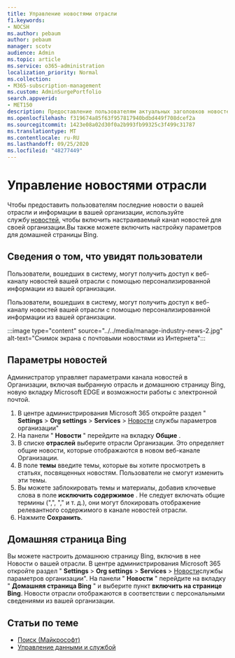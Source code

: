```yaml
---
title: Управление новостями отрасли
f1.keywords:
- NOCSH
ms.author: pebaum
author: pebaum
manager: scotv
audience: Admin
ms.topic: article
ms.service: o365-administration
localization_priority: Normal
ms.collection:
- M365-subscription-management
ms.custom: AdminSurgePortfolio
search.appverid:
- MET150
description: Предоставление пользователям актуальных заголовков новостей о вашей отрасли и информации в вашей организации с помощью службы новостей, чтобы включить настраиваемый канал новостей для Организации.
ms.openlocfilehash: f319674a85f63f957817940bdbd449f708dcef2a
ms.sourcegitcommit: 1423e08a02d30f0a2b993fb99325c3f499c31787
ms.translationtype: MT
ms.contentlocale: ru-RU
ms.lasthandoff: 09/25/2020
ms.locfileid: "48277449"
---
```

# <a name="manage-industry-news"></a>Управление новостями отрасли

Чтобы предоставить пользователям последние новости о вашей отрасли и информации в вашей организации, используйте службу [новостей](https://admin.microsoft.com/adminportal/home?#/Settings/Services/:/Settings/L1/BingNews), чтобы включить настраиваемый канал новостей для своей организации.Вы также можете включить настройку параметров для домашней страницы Bing.

## <a name="what-your-users-will-see"></a>Сведения о том, что увидят пользователи

Пользователи, вошедших в систему, могут получить доступ к веб-каналу новостей вашей отрасли с помощью персонализированной информации из вашей организации.  

Пользователи, вошедших в систему, могут получить доступ к веб-каналу новостей вашей отрасли с помощью персонализированной информации из вашей организации.

:::image type="content" source="../../media/manage-industry-news-2.jpg" alt-text="Снимок экрана с почтовыми новостями из Интернета":::

## <a name="news-settings"></a>Параметры новостей

Администратор управляет параметрами канала новостей в Организации, включая выбранную отрасль и домашнюю страницу Bing, новую вкладку Microsoft EDGE и возможности работы с электронной почтой.

1. В центре администрирования Microsoft 365 откройте раздел " **Settings**  >  **Org settings**  >  **Services**  >  [Новости](https://admin.microsoft.com/adminportal/home?#/Settings/Services/:/Settings/L1/BingNews) службы параметров организации"
2. На панели " **Новости** " перейдите на вкладку **Общие** .
3. В списке **отраслей** выберите отрасли Организации. Это определяет общие новости, которые отображаются в новом веб-канале Организации.
4. В поле **темы** введите темы, которые вы хотите просмотреть в статьях, посвященных новостям. Пользователи не смогут изменить эти темы.
5. Вы можете заблокировать темы и материалы, добавив ключевые слова в поле **исключить содержимое** . Не следует включать общие термины (",", "," и т. д.), они могут блокировать отображение релевантного содержимого в канале новостей отрасли.
6. Нажмите **Сохранить**.

## <a name="bing-homepage"></a>Домашняя страница Bing

Вы можете настроить домашнюю страницу Bing, включив в нее Новости о вашей отрасли. В центре администрирования Microsoft 365 откройте раздел " **Settings**  >  **Org settings**  >  **Services**  >  [Новости](https://admin.microsoft.com/adminportal/home?#/Settings/Services/:/Settings/L1/BingNews)службы параметров организации". На панели " **Новости** " перейдите на вкладку " **Домашняя страница Bing** " и выберите пункт **включить на странице Bing**. Новости отрасли отображаются в соответствии с персональными сведениями из вашей организации.

## <a name="related-articles"></a>Статьи по теме

- [Поиск (Майкрософт)](https://docs.microsoft.com/microsoftsearch/)
- [Управление данными и службой](https://docs.microsoft.com/microsoft-365/admin/manage)

